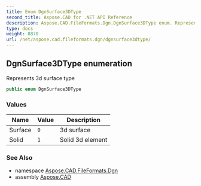```yaml
---
title: Enum DgnSurface3DType
second_title: Aspose.CAD for .NET API Reference
description: Aspose.CAD.FileFormats.Dgn.DgnSurface3DType enum. Represents 3d surface type
type: docs
weight: 8870
url: /net/aspose.cad.fileformats.dgn/dgnsurface3dtype/
---
```

## DgnSurface3DType enumeration

Represents 3d surface type

```csharp
public enum DgnSurface3DType
```

### Values

| Name | Value | Description |
| --- | --- | --- |
| Surface | `0` | 3d surface |
| Solid | `1` | Solid 3d element |

### See Also

* namespace [Aspose.CAD.FileFormats.Dgn](../../aspose.cad.fileformats.dgn/)
* assembly [Aspose.CAD](../../)


